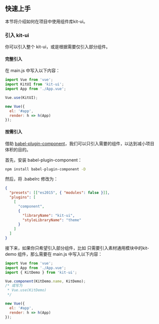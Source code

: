 ## 快速上手

本节将介绍如何在项目中使用组件库kit-ui。

### 引入 kit-ui

你可以引入整个 kit-ui，或是根据需要仅引入部分组件。

#### 完整引入

在 main.js 中写入以下内容：

```javascript
import Vue from 'vue';
import KitUI from 'kit-ui';
import App from './App.vue';

Vue.use(KitUI);

new Vue({
  el: '#app',
  render: h => h(App)
});
```

#### 按需引入

借助 [babel-plugin-component](https://github.com/QingWei-Li/babel-plugin-component)，我们可以只引入需要的组件，以达到减小项目体积的目的。

首先，安装 babel-plugin-component：

```bash
npm install babel-plugin-component -D
```

然后，将 .babelrc 修改为：

```json
{
  "presets": [["es2015", { "modules": false }]],
  "plugins": [
    [
      "component",
      {
        "libraryName": "kit-ui",
        "styleLibraryName": "theme"
      }
    ]
  ]
}
```

接下来，如果你只希望引入部分组件，比如 只需要引入素材通用模块中的kit-demo 组件，那么需要在 main.js 中写入以下内容：

```javascript
import Vue from 'vue';
import App from './App.vue';
import { KitDemo } from 'kit-ui';

Vue.component(KitDemo.name, KitDemo);
/* 或写为
 * Vue.use(KitDemo)
 */

new Vue({
  el: '#app',
  render: h => h(App)
});
```